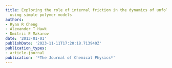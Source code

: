 ```yaml
---
title: Exploring the role of internal friction in the dynamics of unfolded proteins
  using simple polymer models
authors:
- Ryan R Cheng
- Alexander T Hawk
- Dmitrii E Makarov
date: '2013-01-01'
publishDate: '2023-11-11T17:20:18.713940Z'
publication_types:
- article-journal
publication: '*The Journal of Chemical Physics*'
---
```

